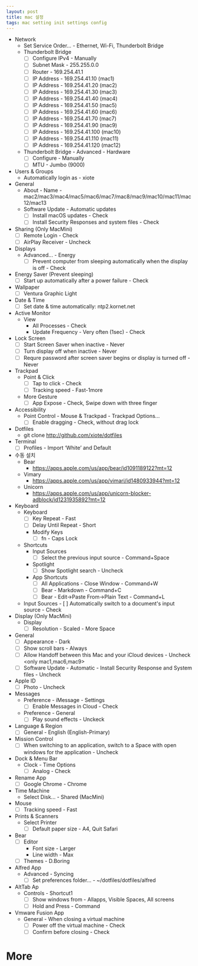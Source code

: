 ```yaml
---
layout: post
title: mac 설정
tags: mac setting init settings config
---
```

- Network
    - Set Service Order... - Ethernet, Wi-Fi, Thunderbolt Bridge
    - Thunderbolt Bridge
        - [ ] Configure IPv4 - Manually
        - [ ] Subnet Mask - 255.255.0.0
        - [ ] Router - 169.254.41.1
        - [ ] IP Address - 169.254.41.10 (mac1)
        - [ ] IP Address - 169.254.41.20 (mac2)
        - [ ] IP Address - 169.254.41.30 (mac3)
        - [ ] IP Address - 169.254.41.40 (mac4)
        - [ ] IP Address - 169.254.41.50 (mac5)
        - [ ] IP Address - 169.254.41.60 (mac6)
        - [ ] IP Address - 169.254.41.70 (mac7)
        - [ ] IP Address - 169.254.41.90 (mac9)
        - [ ] IP Address - 169.254.41.100 (mac10)
        - [ ] IP Address - 169.254.41.110 (mac11)
        - [ ] IP Address - 169.254.41.120 (mac12)
     - Thunderbolt Bridge - Advanced - Hardware
        - [ ] Configure - Manually 
        - [ ] MTU - Jumbo (9000)
- Users & Groups
    - Automatically login as - xiote
- General
    - About - Name - mac2/mac3/mac4/mac5/mac6/mac7/mac8/mac9/mac10/mac11/mac12/mac13
    - Software Update - Automatic updates
        - [ ] Install macOS updates - Check
        - [ ] Install Security Responses and system files - Check
- Sharing (Only MacMini)
    - [ ]  Remote Login - Check
    - [ ]  AirPlay Receiver - Uncheck
- Displays
    - Advanced... - Energy
      - [ ] Prevent computer from sleeping automatically when the display is off - Check 
- Energy Saver (Prevent sleeping)
    - [ ] Start up automatically after a power failure - Check
- Wallpaper
    - [ ] Ventura Graphic Light
- Date & Time
    - [ ]  Set date & time automatically: ntp2.kornet.net
- Active Monitor
    - View
      - All Processes - Check
      - Update Frequency - Very often (1sec) - Check
- Lock Screen
    - [ ] Start Screen Saver when inactive - Never
    - [ ] Turn display off when inactive - Never
    - [ ] Requre password after screen saver begins or display is turned off - Never
- Trackpad
    - Point & Click
        - [ ]  Tap to click - Check  
        - [ ]  Tracking speed - Fast-1more
    - More Gesture
        - [ ]  App Expose - Check, Swipe down with three finger
- Accessibility
    - Point Control - Mouse & Trackpad - Trackpad Options...
        - [ ]  Enable dragging - Check, without drag lock
- Dotfiles
    - git clone http://github.com/xiote/dotfiles
- Terminal
    - [ ]  Profiles - Import ‘White’ and Default
- 수동 설치
    - Bear
        - https://apps.apple.com/us/app/bear/id1091189122?mt=12
    - Vimary
        - https://apps.apple.com/us/app/vimari/id1480933944?mt=12
    - Unicorn
        - https://apps.apple.com/us/app/unicorn-blocker-adblock/id1231935892?mt=12
- Keyboard
    - Keyboard
        - [ ]  Key Repeat - Fast
        - [ ]  Delay Until Repeat - Short
        - Modify Keys
            - [ ]  fn - Caps Lock
    - Shortcuts
        - Input Sources
            - [ ]  Select the previous input source - Command+Space
        - Spotlight
            - [ ]  Show Spotlight search - Uncheck
        - App Shortcuts
            - [ ]  All Applications - Close Window - Command+W
            - [ ]  Bear - Markdown - Command+C
            - [ ]  Bear - Edit->Paste From->Plain Text - Command+L
     - Input Sources
            - [ ] Automatically switch to a document's input source - Check
- Display (Only MacMini)
    - Display
        - [ ]  Resolution - Scaled - More Space
- General
    - [ ]  Appearance - Dark
    - [ ]  Show scroll bars - Always
    - [ ]  Allow Handoff between this Mac and your iCloud devices - Uncheck <only mac1,mac6,mac9>
    - [ ]  Software Update - Automatic - Install Security Response and System files - Uncheck
- Apple ID
    - [ ]  Photo - Uncheck
- Messages
    - Preference - iMessage - Settings
        - [ ] Enable Messages in Cloud - Check
    - Preference - General
        - [ ] Play sound effects - Unckeck
- Language & Region
    - [ ]  General - English (English-Primary)
- Mission Control
    - [ ]  When switching to an application, switch to a Space with open windows for the application - Uncheck
- Dock & Menu Bar
    - Clock - Time Options
        - [ ] Analog - Check
- Rename App
    - [ ] Google Chrome - Chrome
- Time Machine
    - Select Disk... - Shared (MacMini)
- Mouse
    - [ ]  Tracking speed - Fast
- Prints & Scanners
    - Select Printer
        - [ ] Default paper size - A4, Quit Safari
- Bear
    - [ ] Editor 
        - Font size - Larger
        - Line width - Max
    - [ ] Themes - D.Boring
- Alfred App
    - Advanced - Syncing
        - [ ] Set preferences folder... - ~/dotfiles/dotfiles/alfred
- AltTab Ap
    - Controls - Shortcut1
        - [ ]  Show windows from - Allapps, Visible Spaces, All screens
        - [ ]  Hold and Press - Command
- Vmware Fusion App
    - General - When closing a virtual machine 
        - [ ]  Power off the virtual machine - Check
        - [ ]  Confirm before closing - Check            
# More
